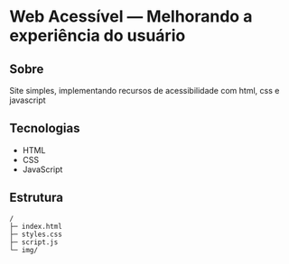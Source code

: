 # Web Acessível — Melhorando a experiência do usuário

## Sobre
Site simples, implementando recursos de acessibilidade com html, css e javascript

## Tecnologias
- HTML
- CSS
- JavaScript

## Estrutura
```
/
├─ index.html
├─ styles.css
├─ script.js
└─ img/
```
